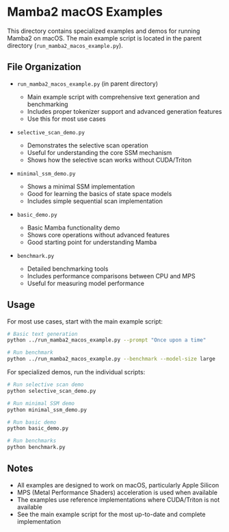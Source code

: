 # Mamba2 macOS Examples

This directory contains specialized examples and demos for running Mamba2 on macOS. The main example script is located in the parent directory (`run_mamba2_macos_example.py`).

## File Organization

- `run_mamba2_macos_example.py` (in parent directory)
  - Main example script with comprehensive text generation and benchmarking
  - Includes proper tokenizer support and advanced generation features
  - Use this for most use cases

- `selective_scan_demo.py`
  - Demonstrates the selective scan operation
  - Useful for understanding the core SSM mechanism
  - Shows how the selective scan works without CUDA/Triton

- `minimal_ssm_demo.py`
  - Shows a minimal SSM implementation
  - Good for learning the basics of state space models
  - Includes simple sequential scan implementation

- `basic_demo.py`
  - Basic Mamba functionality demo
  - Shows core operations without advanced features
  - Good starting point for understanding Mamba

- `benchmark.py`
  - Detailed benchmarking tools
  - Includes performance comparisons between CPU and MPS
  - Useful for measuring model performance

## Usage

For most use cases, start with the main example script:

```bash
# Basic text generation
python ../run_mamba2_macos_example.py --prompt "Once upon a time"

# Run benchmark
python ../run_mamba2_macos_example.py --benchmark --model-size large
```

For specialized demos, run the individual scripts:

```bash
# Run selective scan demo
python selective_scan_demo.py

# Run minimal SSM demo
python minimal_ssm_demo.py

# Run basic demo
python basic_demo.py

# Run benchmarks
python benchmark.py
```

## Notes

- All examples are designed to work on macOS, particularly Apple Silicon
- MPS (Metal Performance Shaders) acceleration is used when available
- The examples use reference implementations where CUDA/Triton is not available
- See the main example script for the most up-to-date and complete implementation 